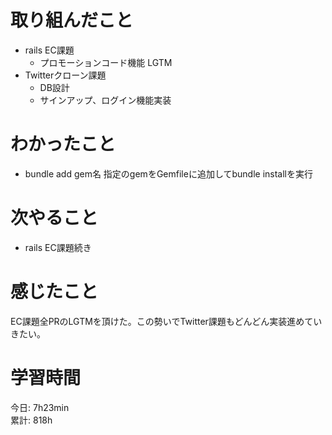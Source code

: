 # 取り組んだこと       
- rails EC課題
  - プロモーションコード機能 LGTM
- Twitterクローン課題
  - DB設計
  - サインアップ、ログイン機能実装
# わかったこと  
- bundle add gem名 指定のgemをGemfileに追加してbundle installを実行    
# 次やること  
- rails EC課題続き
# 感じたこと 
EC課題全PRのLGTMを頂けた。この勢いでTwitter課題もどんどん実装進めていきたい。
# 学習時間 
今日: 7h23min    
累計: 818h

